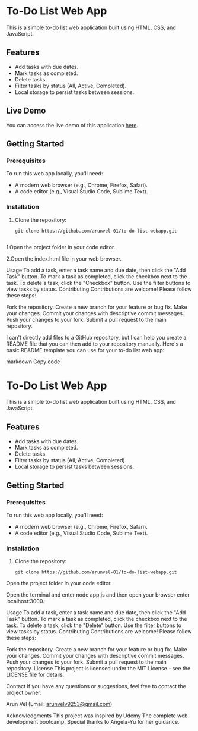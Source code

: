 # To-Do List Web App

This is a simple to-do list web application built using HTML, CSS, and JavaScript.

## Features

- Add tasks with due dates.
- Mark tasks as completed.
- Delete tasks.
- Filter tasks by status (All, Active, Completed).
- Local storage to persist tasks between sessions.

## Live Demo

You can access the live demo of this application [here](https://to-do-list-webapp.onrender.com).

## Getting Started

### Prerequisites

To run this web app locally, you'll need:

- A modern web browser (e.g., Chrome, Firefox, Safari).
- A code editor (e.g., Visual Studio Code, Sublime Text).

### Installation

1. Clone the repository:

   ```shell
   git clone https://github.com/arunvel-01/to-do-list-webapp.git

   
1.Open the project folder in your code editor.

2.Open the index.html file in your web browser.

Usage
To add a task, enter a task name and due date, then click the "Add Task" button.
To mark a task as completed, click the checkbox next to the task.
To delete a task, click the "Checkbox" button.
Use the filter buttons to view tasks by status.
Contributing
Contributions are welcome! Please follow these steps:

Fork the repository.
Create a new branch for your feature or bug fix.
Make your changes.
Commit your changes with descriptive commit messages.
Push your changes to your fork.
Submit a pull request to the main repository.


I can't directly add files to a GitHub repository, but I can help you create a README file that you can then add to your repository manually. Here's a basic README template you can use for your to-do list web app:

markdown
Copy code
# To-Do List Web App

This is a simple to-do list web application built using HTML, CSS, and JavaScript.

## Features

- Add tasks with due dates.
- Mark tasks as completed.
- Delete tasks.
- Filter tasks by status (All, Active, Completed).
- Local storage to persist tasks between sessions.

## Getting Started

### Prerequisites

To run this web app locally, you'll need:

- A modern web browser (e.g., Chrome, Firefox, Safari).
- A code editor (e.g., Visual Studio Code, Sublime Text).

### Installation

1. Clone the repository:

   ```shell
   git clone https://github.com/arunvel-01/to-do-list-webapp.git
Open the project folder in your code editor.

Open the terminal and enter node app.js and then open your browser enter localhost:3000.


Usage
To add a task, enter a task name and due date, then click the "Add Task" button.
To mark a task as completed, click the checkbox next to the task.
To delete a task, click the "Delete" button.
Use the filter buttons to view tasks by status.
Contributing
Contributions are welcome! Please follow these steps:

Fork the repository.
Create a new branch for your feature or bug fix.
Make your changes.
Commit your changes with descriptive commit messages.
Push your changes to your fork.
Submit a pull request to the main repository.
License
This project is licensed under the MIT License - see the LICENSE file for details.

Contact
If you have any questions or suggestions, feel free to contact the project owner:

Arun Vel (Email: arunvelv9253@gmail.com)

Acknowledgments
This project was inspired by Udemy The complete web development bootcamp.
Special thanks to Angela-Yu for her guidance.
